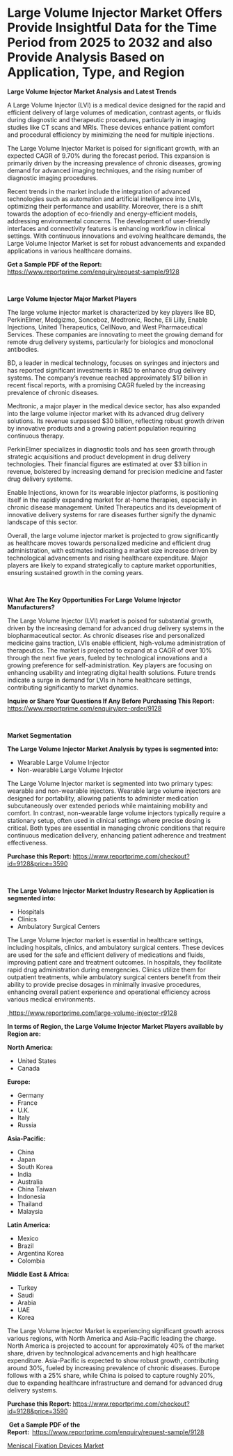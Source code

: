 <p><h1>Large Volume Injector Market Offers Provide Insightful Data for the Time Period from 2025 to 2032 and also Provide Analysis Based on Application, Type, and Region</h1></p><p><strong>Large Volume Injector Market Analysis and Latest Trends</strong></p>
<p><p>A Large Volume Injector (LVI) is a medical device designed for the rapid and efficient delivery of large volumes of medication, contrast agents, or fluids during diagnostic and therapeutic procedures, particularly in imaging studies like CT scans and MRIs. These devices enhance patient comfort and procedural efficiency by minimizing the need for multiple injections.</p><p>The Large Volume Injector Market is poised for significant growth, with an expected CAGR of 9.70% during the forecast period. This expansion is primarily driven by the increasing prevalence of chronic diseases, growing demand for advanced imaging techniques, and the rising number of diagnostic imaging procedures. </p><p>Recent trends in the market include the integration of advanced technologies such as automation and artificial intelligence into LVIs, optimizing their performance and usability. Moreover, there is a shift towards the adoption of eco-friendly and energy-efficient models, addressing environmental concerns. The development of user-friendly interfaces and connectivity features is enhancing workflow in clinical settings. With continuous innovations and evolving healthcare demands, the Large Volume Injector Market is set for robust advancements and expanded applications in various healthcare domains.</p></p>
<p><strong>Get a Sample PDF of the Report:&nbsp;</strong> <a href="https://www.reportprime.com/enquiry/request-sample/9128?utm_campaign=2808&utm_medium=2&utm_source=Github&utm_content=ia&utm_term=20032025&utm_id=large-volume-injector">https://www.reportprime.com/enquiry/request-sample/9128</a></p>
<p>&nbsp;</p>
<p><strong>Large Volume Injector Major Market Players</strong></p>
<p><p>The large volume injector market is characterized by key players like BD, PerkinElmer, Medgizmo, Sonceboz, Medtronic, Roche, Eli Lilly, Enable Injections, United Therapeutics, CellNovo, and West Pharmaceutical Services. These companies are innovating to meet the growing demand for remote drug delivery systems, particularly for biologics and monoclonal antibodies.</p><p>BD, a leader in medical technology, focuses on syringes and injectors and has reported significant investments in R&D to enhance drug delivery systems. The company’s revenue reached approximately $17 billion in recent fiscal reports, with a promising CAGR fueled by the increasing prevalence of chronic diseases.</p><p>Medtronic, a major player in the medical device sector, has also expanded into the large volume injector market with its advanced drug delivery solutions. Its revenue surpassed $30 billion, reflecting robust growth driven by innovative products and a growing patient population requiring continuous therapy.</p><p>PerkinElmer specializes in diagnostic tools and has seen growth through strategic acquisitions and product development in drug delivery technologies. Their financial figures are estimated at over $3 billion in revenue, bolstered by increasing demand for precision medicine and faster drug delivery systems.</p><p>Enable Injections, known for its wearable injector platforms, is positioning itself in the rapidly expanding market for at-home therapies, especially in chronic disease management. United Therapeutics and its development of innovative delivery systems for rare diseases further signify the dynamic landscape of this sector.</p><p>Overall, the large volume injector market is projected to grow significantly as healthcare moves towards personalized medicine and efficient drug administration, with estimates indicating a market size increase driven by technological advancements and rising healthcare expenditure. Major players are likely to expand strategically to capture market opportunities, ensuring sustained growth in the coming years.</p></p>
<p>&nbsp;</p>
<p><strong>What Are The Key Opportunities For Large Volume Injector Manufacturers?</strong></p>
<p><p>The Large Volume Injector (LVI) market is poised for substantial growth, driven by the increasing demand for advanced drug delivery systems in the biopharmaceutical sector. As chronic diseases rise and personalized medicine gains traction, LVIs enable efficient, high-volume administration of therapeutics. The market is projected to expand at a CAGR of over 10% through the next five years, fueled by technological innovations and a growing preference for self-administration. Key players are focusing on enhancing usability and integrating digital health solutions. Future trends indicate a surge in demand for LVIs in home healthcare settings, contributing significantly to market dynamics.</p></p>
<p><strong>Inquire or Share Your Questions If Any Before Purchasing This Report:</strong> <a href="https://www.reportprime.com/enquiry/pre-order/9128?utm_campaign=2808&utm_medium=2&utm_source=Github&utm_content=ia&utm_term=20032025&utm_id=large-volume-injector">https://www.reportprime.com/enquiry/pre-order/9128</a></p>
<p>&nbsp;</p>
<p><strong>Market Segmentation</strong></p>
<p><strong>The Large Volume Injector Market Analysis by types is segmented into:</strong></p>
<p><ul><li>Wearable Large Volume Injector</li><li>Non-wearable Large Volume Injector</li></ul></p>
<p><p>The Large Volume Injector market is segmented into two primary types: wearable and non-wearable injectors. Wearable large volume injectors are designed for portability, allowing patients to administer medication subcutaneously over extended periods while maintaining mobility and comfort. In contrast, non-wearable large volume injectors typically require a stationary setup, often used in clinical settings where precise dosing is critical. Both types are essential in managing chronic conditions that require continuous medication delivery, enhancing patient adherence and treatment effectiveness.</p></p>
<p><strong>Purchase this Report:&nbsp;</strong><a href="https://www.reportprime.com/checkout?id=9128&price=3590&utm_campaign=2808&utm_medium=2&utm_source=Github&utm_content=ia&utm_term=20032025&utm_id=large-volume-injector">https://www.reportprime.com/checkout?id=9128&price=3590</a></p>
<p>&nbsp;</p>
<p><strong>The Large Volume Injector Market Industry Research by Application is segmented into:</strong></p>
<p><ul><li>Hospitals</li><li>Clinics</li><li>Ambulatory Surgical Centers</li></ul></p>
<p><p>The Large Volume Injector market is essential in healthcare settings, including hospitals, clinics, and ambulatory surgical centers. These devices are used for the safe and efficient delivery of medications and fluids, improving patient care and treatment outcomes. In hospitals, they facilitate rapid drug administration during emergencies. Clinics utilize them for outpatient treatments, while ambulatory surgical centers benefit from their ability to provide precise dosages in minimally invasive procedures, enhancing overall patient experience and operational efficiency across various medical environments.</p></p>
<p><a href="https://www.reportprime.com/large-volume-injector-r9128?utm_campaign=2808&utm_medium=2&utm_source=Github&utm_content=ia&utm_term=20032025&utm_id=large-volume-injector">&nbsp;https://www.reportprime.com/large-volume-injector-r9128</a></p>
<p><strong>In terms of Region, the Large Volume Injector Market Players available by Region are:</strong></p>
<p>
    <p> <strong> North America: </strong>
        <ul>
            <li>United States</li>
            <li>Canada</li>
        </ul>
        </p> 
    <p> <strong> Europe: </strong>
        <ul>
            <li>Germany</li>
            <li>France</li>
            <li>U.K.</li>
            <li>Italy</li>
            <li>Russia</li>
        </ul>
        </p> 
    <p> <strong> Asia-Pacific: </strong>
        <ul>
            <li>China</li>
            <li>Japan</li>
            <li>South Korea</li>
            <li>India</li>
            <li>Australia</li>
            <li>China Taiwan</li>
            <li>Indonesia</li>
            <li>Thailand</li>
            <li>Malaysia</li>
        </ul>
        </p> 
    <p> <strong> Latin America: </strong>
        <ul>
            <li>Mexico</li>
            <li>Brazil</li>
            <li>Argentina Korea</li>
            <li>Colombia</li>
        </ul>
        </p> 
    <p> <strong> Middle East & Africa: </strong>
        <ul>
            <li>Turkey</li>
            <li>Saudi</li>
            <li>Arabia</li>
            <li>UAE</li>
            <li>Korea</li>
        </ul>
    </p>
    </p>
<p><p>The Large Volume Injector Market is experiencing significant growth across various regions, with North America and Asia-Pacific leading the charge. North America is projected to account for approximately 40% of the market share, driven by technological advancements and high healthcare expenditure. Asia-Pacific is expected to show robust growth, contributing around 30%, fueled by increasing prevalence of chronic diseases. Europe follows with a 25% share, while China is poised to capture roughly 20%, due to expanding healthcare infrastructure and demand for advanced drug delivery systems.</p></p>
<p><strong>Purchase this Report: </strong><a href="https://www.reportprime.com/checkout?id=9128&price=3590&utm_campaign=2808&utm_medium=2&utm_source=Github&utm_content=ia&utm_term=20032025&utm_id=large-volume-injector">https://www.reportprime.com/checkout?id=9128&price=3590</a></p>
<p>&nbsp;<strong>Get a Sample PDF of the Report:&nbsp;&nbsp;</strong><a href="https://www.reportprime.com/enquiry/request-sample/9128?utm_campaign=2808&utm_medium=2&utm_source=Github&utm_content=ia&utm_term=20032025&utm_id=large-volume-injector">https://www.reportprime.com/enquiry/request-sample/9128</a></p>
<p><strong></strong></p>
<p><p><a href="https://github.com/klaassenmackenzie6/Market-Research-Report-List-1/blob/main/meniscal-fixation-devices-market.md?utm_campaign=2808&utm_medium=2&utm_source=Github&utm_content=ia&utm_term=20032025&utm_id=large-volume-injector">Meniscal Fixation Devices Market</a></p></p>
